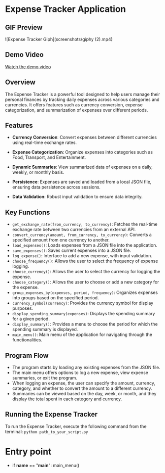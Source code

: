 # Expense Tracker Application

## GIF Preview
![Expense Tracker Giph](screenshots/giphy (2).mp4)

## Demo Video
[Watch the demo video](https://www.youtube.com/watch?v=GqISyq6MJ2k)


## Overview

The Expense Tracker is a powerful tool designed to help users manage their personal finances by tracking daily expenses across various categories and currencies. It offers features such as currency conversion, expense categorization, and summarization of expenses over different periods.

## Features

- **Currency Conversion**: Convert expenses between different currencies using real-time exchange rates.
- **Expense Categorization**: Organize expenses into categories such as Food, Transport, and Entertainment.
- **Dynamic Summaries**: View summarized data of expenses on a daily, weekly, or monthly basis.
- **Persistence**: Expenses are saved and loaded from a local JSON file, ensuring data persistence across sessions.

- **Data Validation**: Robust input validation to ensure data integrity.

## Key Functions

- `get_exchange_rate(from_currency, to_currency)`: Fetches the real-time exchange rate between two currencies from an external API.
- `convert_currency(amount, from_currency, to_currency)`: Converts a specified amount from one currency to another.
- `load_expenses()`: Loads expenses from a JSON file into the application.
- `save_expenses()`: Saves current expenses into a JSON file.
- `log_expense()`: Interface to add a new expense, with input validation.
- `choose_frequency()`: Allows the user to select the frequency of expense logging.
- `choose_currency()`: Allows the user to select the currency for logging the expense.
- `choose_category()`: Allows the user to choose or add a new category for the expense.
- `group_expenses_by(expenses, period, frequency)`: Organizes expenses into groups based on the specified period.
- `currency_symbol(currency)`: Provides the currency symbol for display purposes.
- `display_spending_summary(expenses)`: Displays the spending summary for a given period.
- `display_summary()`: Provides a menu to choose the period for which the spending summary is displayed.
- `main_menu()`: Main menu of the application for navigating through the functionalities.

## Program Flow

- The program starts by loading any existing expenses from the JSON file.
- The main menu offers options to log a new expense, view expense summaries, or exit the program.
- When logging an expense, the user can specify the amount, currency, category, and whether to convert the amount to a different currency.
- Summaries can be viewed based on the day, week, or month, and they display the total spent in each category and currency.

## Running the Expense Tracker

To run the Expense Tracker, execute the following command from the terminal:
`python path_to_your_script.py`

# Entry point

- if **name** == "**main**":
  main_menu()
